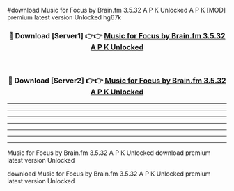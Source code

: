 #download Music for Focus by Brain.fm 3.5.32 A P K Unlocked  A P K [MOD] premium latest version Unlocked hg67k 



<div align="center">
<h3>🔴 Download [Server1] 👉👉 <a href="https://apkdownload2.web.app/">Music for Focus by Brain.fm 3.5.32 A P K Unlocked </a></h3><br>

<h3>🔴 Download [Server2] 👉👉 <a href="https://apkdownload2.web.app/">Music for Focus by Brain.fm 3.5.32 A P K Unlocked </a></h3>
</div>





----------------------------------------------------------

----------------------------------------------------------

----------------------------------------------------------

----------------------------------------------------------

----------------------------------------------------------

----------------------------------------------------------

----------------------------------------------------------

Music for Focus by Brain.fm 3.5.32 A P K Unlocked  download premium latest version Unlocked

download Music for Focus by Brain.fm 3.5.32 A P K Unlocked  premium latest version Unlocked
